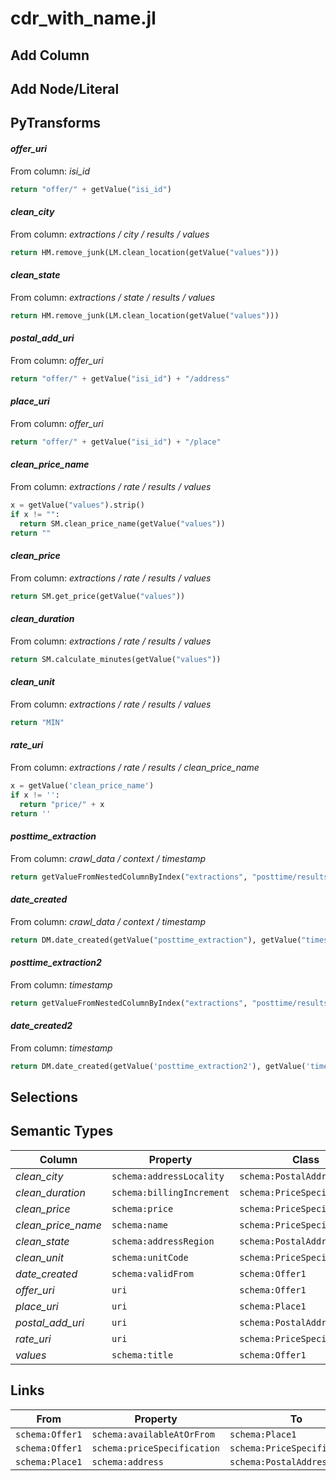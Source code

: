 # cdr_with_name.jl

## Add Column

## Add Node/Literal

## PyTransforms
#### _offer_uri_
From column: _isi_id_
``` python
return "offer/" + getValue("isi_id")
```

#### _clean_city_
From column: _extractions / city / results / values_
``` python
return HM.remove_junk(LM.clean_location(getValue("values")))
```

#### _clean_state_
From column: _extractions / state / results / values_
``` python
return HM.remove_junk(LM.clean_location(getValue("values")))
```

#### _postal_add_uri_
From column: _offer_uri_
``` python
return "offer/" + getValue("isi_id") + "/address"
```

#### _place_uri_
From column: _offer_uri_
``` python
return "offer/" + getValue("isi_id") + "/place"
```

#### _clean_price_name_
From column: _extractions / rate / results / values_
``` python
x = getValue("values").strip()
if x != "":
  return SM.clean_price_name(getValue("values"))
return ""
```

#### _clean_price_
From column: _extractions / rate / results / values_
``` python
return SM.get_price(getValue("values"))
```

#### _clean_duration_
From column: _extractions / rate / results / values_
``` python
return SM.calculate_minutes(getValue("values"))
```

#### _clean_unit_
From column: _extractions / rate / results / values_
``` python
return "MIN"
```

#### _rate_uri_
From column: _extractions / rate / results / clean_price_name_
``` python
x = getValue('clean_price_name')
if x != '':
  return "price/" + x
return ''
```

#### _posttime_extraction_
From column: _crawl_data / context / timestamp_
``` python
return getValueFromNestedColumnByIndex("extractions", "posttime/results/values",0)
```

#### _date_created_
From column: _crawl_data / context / timestamp_
``` python
return DM.date_created(getValue("posttime_extraction"), getValue("timestamp"))
```

#### _posttime_extraction2_
From column: _timestamp_
``` python
return getValueFromNestedColumnByIndex("extractions", "posttime/results/values", 0)
```

#### _date_created2_
From column: _timestamp_
``` python
return DM.date_created(getValue('posttime_extraction2'), getValue('timestamp'))
```


## Selections

## Semantic Types
| Column | Property | Class |
|  ----- | -------- | ----- |
| _clean_city_ | `schema:addressLocality` | `schema:PostalAddress1`|
| _clean_duration_ | `schema:billingIncrement` | `schema:PriceSpecification1`|
| _clean_price_ | `schema:price` | `schema:PriceSpecification1`|
| _clean_price_name_ | `schema:name` | `schema:PriceSpecification1`|
| _clean_state_ | `schema:addressRegion` | `schema:PostalAddress1`|
| _clean_unit_ | `schema:unitCode` | `schema:PriceSpecification1`|
| _date_created_ | `schema:validFrom` | `schema:Offer1`|
| _offer_uri_ | `uri` | `schema:Offer1`|
| _place_uri_ | `uri` | `schema:Place1`|
| _postal_add_uri_ | `uri` | `schema:PostalAddress1`|
| _rate_uri_ | `uri` | `schema:PriceSpecification1`|
| _values_ | `schema:title` | `schema:Offer1`|


## Links
| From | Property | To |
|  --- | -------- | ---|
| `schema:Offer1` | `schema:availableAtOrFrom` | `schema:Place1`|
| `schema:Offer1` | `schema:priceSpecification` | `schema:PriceSpecification1`|
| `schema:Place1` | `schema:address` | `schema:PostalAddress1`|
